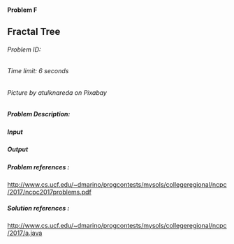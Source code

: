 #### Problem F

## Fractal Tree

###### Problem ID: 
###### Time limit: 6 seconds
###### Picture by atulknareda on Pixabay


##### Problem Description:

##### Input

##### Output


##### Problem references :
http://www.cs.ucf.edu/~dmarino/progcontests/mysols/collegeregional/ncpc/2017/ncpc2017problems.pdf

##### Solution references :
http://www.cs.ucf.edu/~dmarino/progcontests/mysols/collegeregional/ncpc/2017/a.java
